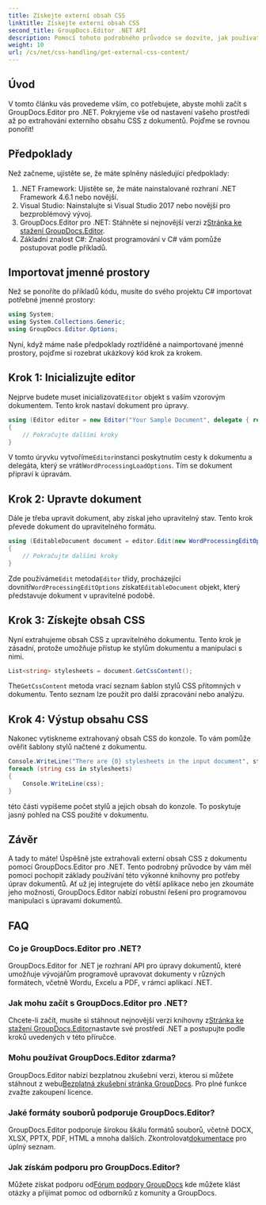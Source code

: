 ```yaml
---
title: Získejte externí obsah CSS
linktitle: Získejte externí obsah CSS
second_title: GroupDocs.Editor .NET API
description: Pomocí tohoto podrobného průvodce se dozvíte, jak používat GroupDocs.Editor pro .NET k extrahování externího obsahu CSS z dokumentů. Ideální pro vývojáře integrující dokument.
weight: 10
url: /cs/net/css-handling/get-external-css-content/
---
```

## Úvod
V tomto článku vás provedeme vším, co potřebujete, abyste mohli začít s GroupDocs.Editor pro .NET. Pokryjeme vše od nastavení vašeho prostředí až po extrahování externího obsahu CSS z dokumentů. Pojďme se rovnou ponořit!
## Předpoklady
Než začneme, ujistěte se, že máte splněny následující předpoklady:
1. .NET Framework: Ujistěte se, že máte nainstalované rozhraní .NET Framework 4.6.1 nebo novější.
2. Visual Studio: Nainstalujte si Visual Studio 2017 nebo novější pro bezproblémový vývoj.
3.  GroupDocs.Editor pro .NET: Stáhněte si nejnovější verzi z[Stránka ke stažení GroupDocs.Editor](https://releases.groupdocs.com/editor/net/).
4. Základní znalost C#: Znalost programování v C# vám pomůže postupovat podle příkladů.
## Importovat jmenné prostory
Než se ponoříte do příkladů kódu, musíte do svého projektu C# importovat potřebné jmenné prostory:
```csharp
using System;
using System.Collections.Generic;
using GroupDocs.Editor.Options;
```
Nyní, když máme naše předpoklady roztříděné a naimportované jmenné prostory, pojďme si rozebrat ukázkový kód krok za krokem.
## Krok 1: Inicializujte editor
 Nejprve budete muset inicializovat`Editor` objekt s vaším vzorovým dokumentem. Tento krok nastaví dokument pro úpravy.
```csharp
using (Editor editor = new Editor("Your Sample Document", delegate { return new WordProcessingLoadOptions(); }))
{
    // Pokračujte dalšími kroky
}
```
 V tomto úryvku vytvoříme`Editor`instanci poskytnutím cesty k dokumentu a delegáta, který se vrátí`WordProcessingLoadOptions`. Tím se dokument připraví k úpravám.
## Krok 2: Upravte dokument
Dále je třeba upravit dokument, aby získal jeho upravitelný stav. Tento krok převede dokument do upravitelného formátu.
```csharp
using (EditableDocument document = editor.Edit(new WordProcessingEditOptions()))
{
    // Pokračujte dalšími kroky
}
```
 Zde používáme`Edit` metoda`Editor` třídy, procházející dovnitř`WordProcessingEditOptions` získat`EditableDocument` objekt, který představuje dokument v upravitelné podobě.
## Krok 3: Získejte obsah CSS
Nyní extrahujeme obsah CSS z upravitelného dokumentu. Tento krok je zásadní, protože umožňuje přístup ke stylům dokumentu a manipulaci s nimi.
```csharp
List<string> stylesheets = document.GetCssContent();
```
 The`GetCssContent` metoda vrací seznam šablon stylů CSS přítomných v dokumentu. Tento seznam lze použít pro další zpracování nebo analýzu.
## Krok 4: Výstup obsahu CSS
Nakonec vytiskneme extrahovaný obsah CSS do konzole. To vám pomůže ověřit šablony stylů načtené z dokumentu.
```csharp
Console.WriteLine("There are {0} stylesheets in the input document", stylesheets.Count);
foreach (string css in stylesheets)
{
    Console.WriteLine(css);
}
```
této části vypíšeme počet stylů a jejich obsah do konzole. To poskytuje jasný pohled na CSS použité v dokumentu.
## Závěr
A tady to máte! Úspěšně jste extrahovali externí obsah CSS z dokumentu pomocí GroupDocs.Editor pro .NET. Tento podrobný průvodce by vám měl pomoci pochopit základy používání této výkonné knihovny pro potřeby úprav dokumentů. Ať už jej integrujete do větší aplikace nebo jen zkoumáte jeho možnosti, GroupDocs.Editor nabízí robustní řešení pro programovou manipulaci s úpravami dokumentů.
## FAQ
### Co je GroupDocs.Editor pro .NET?
GroupDocs.Editor for .NET je rozhraní API pro úpravy dokumentů, které umožňuje vývojářům programově upravovat dokumenty v různých formátech, včetně Wordu, Excelu a PDF, v rámci aplikací .NET.
### Jak mohu začít s GroupDocs.Editor pro .NET?
 Chcete-li začít, musíte si stáhnout nejnovější verzi knihovny z[Stránka ke stažení GroupDocs.Editor](https://releases.groupdocs.com/editor/net/)nastavte své prostředí .NET a postupujte podle kroků uvedených v této příručce.
### Mohu používat GroupDocs.Editor zdarma?
 GroupDocs.Editor nabízí bezplatnou zkušební verzi, kterou si můžete stáhnout z webu[Bezplatná zkušební stránka GroupDocs](https://releases.groupdocs.com/). Pro plné funkce zvažte zakoupení licence.
### Jaké formáty souborů podporuje GroupDocs.Editor?
 GroupDocs.Editor podporuje širokou škálu formátů souborů, včetně DOCX, XLSX, PPTX, PDF, HTML a mnoha dalších. Zkontrolovat[dokumentace](https://tutorials.groupdocs.com/editor/net/) pro úplný seznam.
### Jak získám podporu pro GroupDocs.Editor?
 Můžete získat podporu od[Fórum podpory GroupDocs](https://forum.groupdocs.com/c/editor/20) kde můžete klást otázky a přijímat pomoc od odborníků z komunity a GroupDocs.